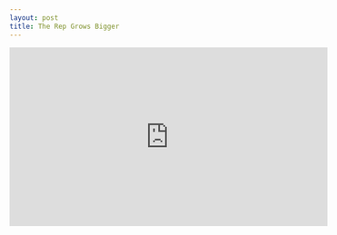 ```yaml
---
layout: post
title: The Rep Grows Bigger
---
```


<script src="https://gist.github.com/madrury/a29eb28cf2403d177df8c5df074b470f.js"></script>
<iframe width="560" height="315" src="https://www.youtube.com/embed/nZ3bhHS6g-U" frameborder="0" allow="accelerometer; autoplay; encrypted-media; gyroscope; picture-in-picture" allowfullscreen></iframe>